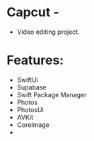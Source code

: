 # Capcut -

* Video editing project.

# Features: 

- SwiftUi 
- Supabase 
- Swift Package Manager
- Photos
- PhotosUi
- AVKit
- CoreImage
- 